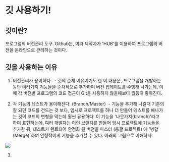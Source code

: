 # 깃 사용하기!

## 깃이란?

프로그램의 버전관리 도구. 
Github는, 여러 제작자가 'HUB'를 이용하여 프로그램의 버전을 온라인으로 관리하는 것이다.

## 깃을 사용하는 이유

1. 버전관리가 용이하다.
  - 깃의 존재 이유이기도 한 이 내용은, 프로그램을 개발하는 동안 여러가지 기능들을 순차적으로 추가하며 버전 업데이트를 수행해 나가는데, 이때 각 버전별 프로그램의 코드 접근이 Git을 사용하지 않을때보다 월등히 좋아진다.
  
2. 각 기능의 테스트가 용이해진다. (Branch/Master)
  - 기능을 추가해 나갈때 기존의 잘 되던 코드를 건드는 것 보다, 임시로 프로젝트를 하나 더 만들어 테스트를 해나가는 것이 코드의 변형을 막는데 훨씬 유용하다. 이 기능을 '나뭇가지(branch)'라고 하며 표현하는데, 여러 개발자는 이런 브랜치를 만들어 임시 프로젝트에 기능들을 추가한 뒤, 테스트가 완료되어 안정화 된 버전을 마스터 (총괄 프로젝트) 에 '병합(Merge)'하여 안정적이게 기능을 추가할 수 있다. 아래의 그림으로 이해하자.
<img src="https://www.google.co.kr/imgres?imgurl=https%3A%2F%2Fwac-cdn.atlassian.com%2Fdam%2Fjcr%3A83323200-3c57-4c29-9b7e-e67e98745427%2FBranch-1.png%3FcdnVersion%3Dkv&imgrefurl=https%3A%2F%2Fwww.atlassian.com%2Fgit%2Ftutorials%2Fusing-branches%2Fgit-merge&docid=q17XjHjtVmZTWM&tbnid=rkFOPDIeQu2RjM%3A&vet=10ahUKEwjP1caCjt3aAhWJmJQKHaWhCpgQMwg3KAAwAA..i&w=800&h=458&bih=947&biw=944&q=git%20branch&ved=0ahUKEwjP1caCjt3aAhWJmJQKHaWhCpgQMwg3KAAwAA&iact=mrc&uact=8"/>

3.
